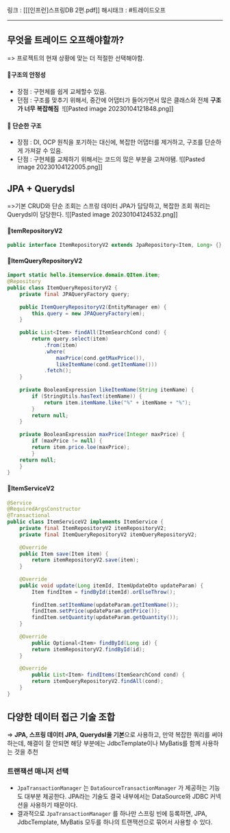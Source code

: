 링크 : [[[인프런]스프링DB 2편.pdf]]
해시태크 : #트레이드오프

----
## 무엇을 트레이드 오프해야할까?
=> 프로젝트의 현재 상황에 맞는 더 적절한 선택해야함.

#### 📌구조의 안정성
- 장점 : 구현체를 쉽게 교체할수 있음.
- 던점 : 구조를 맞추기 위해서, 중간에 어댑터가 들어가면서 많은 클래스와 전체 **구조가 너무 복잡해짐** 
![[Pasted image 20230104121848.png]]

#### 📌 단순한 구조
- 장점 :  DI, OCP 원칙을 포기하는 대신에, 복잡한 어댑터를 제거하고, 구조를 단순하게 가져갈 수 있음.
- 단점 : 구현체를 교체하기 위해서는 코드의 많은 부분을 고쳐야됌.
![[Pasted image 20230104122005.png]]

## JPA + Querydsl
=>기본 CRUD와 단순 조회는 스프링 데이터 JPA가 담당하고, 복잡한 조회 쿼리는 Querydsl이 담당한다.
![[Pasted image 20230104124532.png]]

#### 📌temRepositoryV2
```java
public interface ItemRepositoryV2 extends JpaRepository<Item, Long> {}
```


#### 📌ItemQueryRepositoryV2
```java
import static hello.itemservice.domain.QItem.item;
@Repository
public class ItemQueryRepositoryV2 {
 	private final JPAQueryFactory query;
    
 	public ItemQueryRepositoryV2(EntityManager em) {
 		this.query = new JPAQueryFactory(em);
 	}
 	
	public List<Item> findAll(ItemSearchCond cond) {
		return query.select(item)
			.from(item)
			.where(
				maxPrice(cond.getMaxPrice()),
				likeItemName(cond.getItemName()))
			.fetch();
	}
 
 	private BooleanExpression likeItemName(String itemName) {
 		if (StringUtils.hasText(itemName)) {
 			return item.itemName.like("%" + itemName + "%");
 		}
 		return null;
 	}
    
 	private BooleanExpression maxPrice(Integer maxPrice) {
 		if (maxPrice != null) {
 		return item.price.loe(maxPrice);
 		}
 	return null;
 	}
}
```


#### 📌ItemServiceV2
```java
@Service
@RequiredArgsConstructor
@Transactional
public class ItemServiceV2 implements ItemService {
 	private final ItemRepositoryV2 itemRepositoryV2;
 	private final ItemQueryRepositoryV2 itemQueryRepositoryV2;
 
 	@Override
 	public Item save(Item item) {
 		return itemRepositoryV2.save(item);
 	}
    
 	@Override
 	public void update(Long itemId, ItemUpdateDto updateParam) {
 		Item findItem = findById(itemId).orElseThrow();
 		
        findItem.setItemName(updateParam.getItemName());
 		findItem.setPrice(updateParam.getPrice());
 		findItem.setQuantity(updateParam.getQuantity());
 	}
    
 	@Override
 		public Optional<Item> findById(Long id) {
 		return itemRepositoryV2.findById(id);
 	}
    
 	@Override
 		public List<Item> findItems(ItemSearchCond cond) {
 		return itemQueryRepositoryV2.findAll(cond);
 	}
}
```

## 다양한 데이터 접근 기술 조합
=> **JPA, 스프링 데이터 JPA, Querydsl을 기본**으로 사용하고, 만약 복잡한 쿼리를 써야 하는데, 해결이 잘 안되면 해당 부분에는 JdbcTemplate이나 MyBatis를 함께 사용하는 것을 추천


### 트랜잭션 매니저 선택
- `JpaTransactionManager` 는 `DataSourceTransactionManager` 가 제공하는 기능도 대부분 제공한다. JPA라는 기술도 결국 내부에서는 DataSource와 JDBC 커넥션을 사용하기 때문이다.
- 결과적으로 `JpaTransactionManager` 를 하나만 스프링 빈에 등록하면, JPA, JdbcTemplate, MyBatis 모두를 하나의 트랜잭션으로 묶어서 사용할 수 있다.